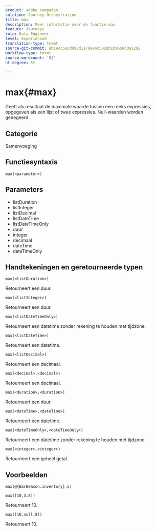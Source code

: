 ```yaml
---
product: adobe campaign
solution: Journey Orchestration
title: max
description: Meer informatie over de functie max
feature: Journeys
role: Data Engineer
level: Experienced
translation-type: tm+mt
source-git-commit: ab19cc5a3d998d1178984c5028b1ba650d3e1292
workflow-type: tm+mt
source-wordcount: '92'
ht-degree: 5%

---
```


# max{#max}

Geeft als resultaat de maximale waarde tussen een reeks expressies, opgegeven als een lijst of twee expressies. Null-waarden worden genegeerd.

## Categorie

Samenvoeging

## Functiesyntaxis

`max(<parameter>)`

## Parameters

* listDuration
* listInteger
* listDecimal
* listDateTime
* listDateTimeOnly
* duur
* integer
* decimaal
* dateTime
* dateTimeOnly

## Handtekeningen en geretourneerde typen

`max(<listDuration>)`

Retourneert een duur.

`max(<listInteger>)`

Retourneert een duur.

`max(<listDateTimeOnly>)`

Retourneert een datetime zonder rekening te houden met tijdzone.

`max(<listDateTime>)`

Retourneert een datetime.

`max(<listDecimal>)`

Retourneert een decimaal.

`max(<decimal>,<decimal>)`

Retourneert een decimaal.

`max(<duration>,<duration>)`

Retourneert een duur.

`max(<dateTime>,<dateTime>)`

Retourneert een datetime.

`max(<dateTimeOnly>,<dateTimeOnly>)`

Retourneert een datetime zonder rekening te houden met tijdzone.

`max(<integer>,<integer>)`

Retourneert een geheel getal.

## Voorbeelden

`max(@{BarBeacon.inventory},5)`

`max([10,3,8])`

Retourneert 10.

`max([10,null,8])`

Retourneert 10.
